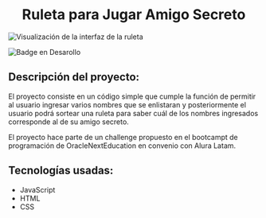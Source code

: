 <h1 align="center"> Ruleta para Jugar Amigo Secreto </h1> 

![Visualización de la interfaz de la ruleta](https://github.com/user-attachments/assets/16a64681-4673-4b48-ab4b-1c3315244926)

![Badge en Desarollo](https://img.shields.io/badge/STATUS-EN%20DESAROLLO-green) 

## Descripción del proyecto:
El proyecto consiste en un código simple que cumple la función de permitir al usuario ingresar varios nombres que se enlistaran y posteriormente el usuario podrá sortear una ruleta para saber cuál de los nombres ingresados corresponde al de su amigo secreto.

El proyecto hace parte de un challenge propuesto en el bootcampt de programación de OracleNextEducation en convenio con Alura Latam.

## Tecnologías usadas: 
- JavaScript
- HTML
- CSS
